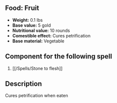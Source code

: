 ## Food: Fruit

- **Weight:** 0.1 lbs
- **Base value:** 5 gold
- **Nutritional value:** 10 rounds
- **Comestible effect:** Cures petrification
- **Base material:** Vegetable

## Component for the following spell

1. [[/Spells/Stone to flesh]]

## Description

Cures petrification when eaten
